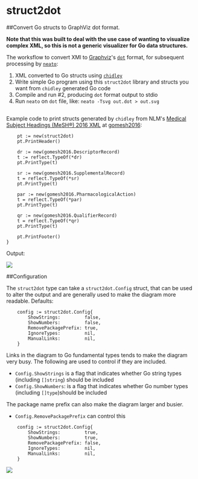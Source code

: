 # struct2dot

##Convert Go structs to GraphViz dot format.

**Note that this was built to deal with the use case of wanting to visualize complex XML, so this is not a generic visualizer for Go data structures.**

The worksflow to convert XMl to [Graphviz](html://www.graphviz.org)'s [`dot`](https://en.wikipedia.org/wiki/DOT_%28graph_description_language%29) format, for subsequent processing by [`neato`](http://linux.die.net/man/1/neato):

1. XML converted to Go structs using [`chidley`](https://github.com/gnewton/chidley)
2. Write simple Go program using this `struct2dot` library and structs you want from `chidley` generated Go code
3. Compile and run #2, producing `dot` format output to stdio
4. Run `neato` on `dot` file, like: `neato -Tsvg out.dot > out.svg`

##
Example code to print structs generated by `chidley` from NLM's [Medical Subject Headings (MeSH®) 2016 XML](https://www.nlm.nih.gov/mesh/download_mesh.html) at [gomesh2016](https://github.com/gnewton/gomesh2016):
```
	pt := new(struct2dot)
	pt.PrintHeader()

	dr := new(gomesh2016.DescriptorRecord)
	t := reflect.TypeOf(*dr)
	pt.PrintType(t)

	sr := new(gomesh2016.SupplementalRecord)
	t = reflect.TypeOf(*sr)
	pt.PrintType(t)

	par := new(gomesh2016.PharmacologicalAction)
	t = reflect.TypeOf(*par)
	pt.PrintType(t)

	qr := new(gomesh2016.QualifierRecord)
	t = reflect.TypeOf(*qr)
	pt.PrintType(t)

	pt.PrintFooter()
}
```

Output:

<img src="https://gnewton.github.io/repos/struct2dot/meshDefault.svg">

##Configuration

The `struct2dot` type can take a `struct2dot.Config` struct, that can be used to alter the output and are generally used to make the diagram more readable. Defaults:

```
	config := struct2dot.Config{
		ShowStrings:         false,
		ShowNumbers:         false,
		RemovePackagePrefix: true,
		IgnoreTypes:         nil,
		ManualLinks:         nil,
	}
```

Links in the diagram to Go fundamental types tends to make the diagram very busy.
The following are used to control if they are included.
* `Config.ShowStrings` is a flag that indicates whether Go string types (including `[]string`) should be included
* `Config.ShowNumbers`: is a flag that indicates whether Go number types (including `[]type`)should be included

The package name prefix can also make the diagram larger and busier.
* `Config.RemovePackagePrefix` can control this

```
	config := struct2dot.Config{
		ShowStrings:         true,
		ShowNumbers:         true,
		RemovePackagePrefix: false,
		IgnoreTypes:         nil,
		ManualLinks:         nil,
	}
```

<img src="https://gnewton.github.io/repos/struct2dot/meshWithStringsAndNumbersAndPackage.svg">